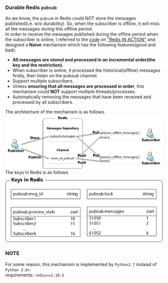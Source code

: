 ### Durable Redis `pubsub`

As we know, the `pubsub` in Redis could NOT store the messages published(i.e. w/o durability). So, when the subscriber is offline, it will miss all the messages during this offline period.  
In order to receive the messages published during the offline period when the subscriber is online, I referred to the [code](https://github.com/josiahcarlson/redis-in-action/blob/master/python/ch06_listing_source.py) on ["Redis IN ACTION"](https://www.amazon.cn/%E5%9B%BE%E4%B9%A6/dp/B016YLS2LM/ref=sr_1_1?ie=UTF8&qid=1507280512&sr=8-1&keywords=redis+in+action) and designed a **Naive** mechanism which has the following features(good and bad):

+ **All messages are stored and processed in an incremental order(the key and the restriction)**.
+ When subscriber is online, it processed the historical(offline) messages firstly, then listen on the pubsub channel.
+ Support multiple subscribers.
+ Unless **ensuring that all messages are processed in order**, this mechanism could **NOT** support multiple threads/processes.
+ Automatically removing the messages that have been received and processed by all subscribers.

The architecture of the mechanism is as follows.
![architecture.png](./architecture.png)
The keys in Redis is as follows.
![keys_in_redis.png](./keys_in_redis.png)


### NOTE
For some reason, this mechanism is implemented by `Python2.7` instead of `Python 3.6+`.  
requirements: `redis==2.10.5`

